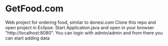 # GetFood.com
Web project for ordering food, similar to donesi.com
Clone this repo and open project in Eclipse. Start Application.java and open in your browser "http://localhost:8080".
You can login with admin/admin and from there you can start adding data
